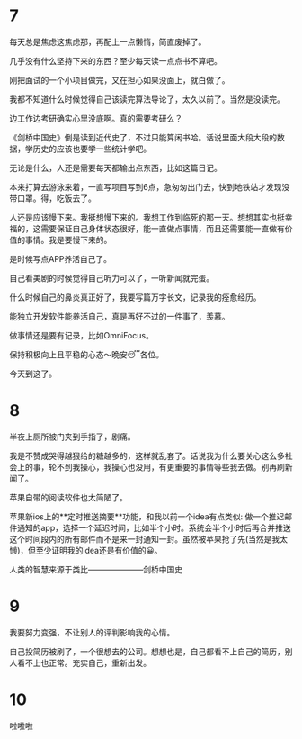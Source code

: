 # 7

每天总是焦虑这焦虑那，再配上一点懒惰，简直废掉了。

几乎没有什么坚持下来的东西？至少每天读一点点书不算吧。

刚把面试的一个小项目做完，又在担心如果没面上，就白做了。

我都不知道什么时候觉得自己该读完算法导论了，太久以前了。当然是没读完。

边工作边考研确实心里没底啊。真的需要考研么？

《剑桥中国史》倒是读到近代史了，不过只能算闲书哈。话说里面大段大段的数据，学历史的应该也要学一些统计学吧。

无论是什么，人还是需要每天都输出点东西，比如这篇日记。

本来打算去游泳来着，一直写项目写到6点，急匆匆出门去，快到地铁站才发现没带口罩。得，吃饭去了。

人还是应该慢下来。我挺想慢下来的。我想工作到临死的那一天。想想其实也挺幸福的，这需要保证自己身体状态很好，能一直做点事情，而且还需要能一直做有价值的事情。我是要慢下来的。

是时候写点APP养活自己了。

自己看美剧的时候觉得自己听力可以了，一听新闻就完蛋。

什么时候自己的鼻炎真正好了，我要写篇万字长文，记录我的痊愈经历。

能独立开发软件能养活自己，真是再好不过的一件事了，羡慕。

做事情还是要有记录，比如OmniFocus。

保持积极向上且平稳的心态～晚安😴各位。

今天到这了。

# 8

半夜上厕所被门夹到手指了，剧痛。

我是不赞成哭得越狠给的糖越多的，这样就乱套了。话说我为什么要关心这么多社会上的事，轮不到我操心，我操心也没用，有更重要的事情等些我去做。别再刷新闻了。

苹果自带的阅读软件也太简陋了。

苹果新ios上的**‌定时推送摘要**功能，和我以前一个idea有点类似: 做一个推迟邮件通知的app，选择一个延迟时间，比如半个小时。系统会半个小时后再合并推送这个时间段内的所有邮件而不是来一封通知一封。虽然被苹果抢了先(当然是我太懒)，但至少证明我的idea还是有价值的😀。

人类的智慧来源于类比———————剑桥中国史

# 9

我要努力变强，不让别人的评判影响我的心情。

自己投简历被刷了，一个很想去的公司。想想也是，自己都看不上自己的简历，别人看不上也正常。充实自己，重新出发。

# 10

啦啦啦